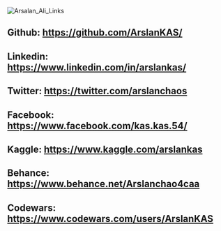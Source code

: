 ![Arsalan_Ali_Links](https://user-images.githubusercontent.com/43797457/216724857-86c3bbef-0e0f-46f5-88d7-7f786d3f6473.png)

## **Github:** https://github.com/ArslanKAS/
## **Linkedin:** https://www.linkedin.com/in/arslankas/
## **Twitter:** https://twitter.com/arslanchaos
## **Facebook:** https://www.facebook.com/kas.kas.54/
## **Kaggle:** https://www.kaggle.com/arslankas
## **Behance:** https://www.behance.net/Arslanchao4caa
## **Codewars:** https://www.codewars.com/users/ArslanKAS
